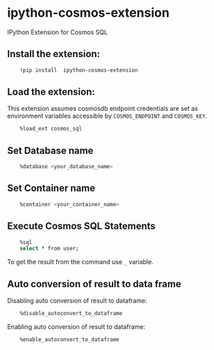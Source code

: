 # ipython-cosmos-extension
IPython Extension for Cosmos SQL

## Install the extension:
```bash
    !pip install  ipython-cosmos-extension
```
## Load the extension:
  This extension assumes cosmosdb endpoint credentials
  are set as environment variables accessible by
  ``COSMOS_ENDPOINT`` and ``COSMOS_KEY``.
```bash
    %load_ext cosmos_sql
```
## Set Database name
```bash
    %database <your_database_name>
```
## Set Container name     
```bash
    %container <your_container_name>
``` 
## Execute Cosmos SQL Statements
```bash
    %sql
    select * from user;
```
To get the result from the command use ``_`` variable. 
## Auto conversion of result to data frame
   Disabling auto conversion of result to dataframe:
```bash
    %disable_autoconvert_to_dataframe 
```
   Enabling auto conversion of result to dataframe:
```bash
    %enable_autoconvert_to_dataframe 
```


